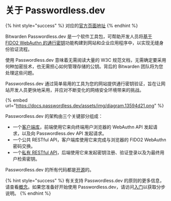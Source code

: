 # 关于 Passwordless.dev

{% hint style="success" %}
对应的[官方页面地址](https://docs.passwordless.dev/guide/)
{% endhint %}

Bitwarden Passwordless.dev 是一个软件工具包，可帮助开发人员将[基于 FIDO2 WebAuthn 的通行密钥](concepts.md#fido2)功能构建到网站和企业应用程序中，以实现无缝身份验证流程。

使用 Passwordless.dev 意味着无需阅读大量的 W3C 规范文档，无需确定要采用何种加密技术，也无需担心如何管理存储的公钥。背后的 Bitwarden 团队将为您处理这些问题。

Passwordless.dev 通过简单易用的工具为您的网站提供通行密钥验证，旨在让网站开发人员更快地采用，并应对不断变化的网络安全环境带来的挑战。

{% embed url="https://docs.passwordless.dev/assets/img/diagram.13594d21.png" %}

Passwordless.dev 的架构由三个关键部分组成：

* 一个[客户端库](frontend/javascript.md)，前端使用它来向终端用户浏览器的 WebAuthn API 发起请求，以及向 Passwordless.dev API 发起请求。
* 一个公共 RESTful API，客户端库使用它来完成与浏览器的 FIDO2 WebAuthn 密码交换。
* 一个[私有 RESTful API](api.md)，后端使用它来发起密钥注册、验证登录以及为最终用户检索密钥。

Passwordless.dev 的所有代码都是[开源](https://github.com/passwordless)的。

{% hint style="success" %}
有关支持 Passwordless.dev 的原则的更多信息，请查看[概念](concepts.md)。如果您准备好开始使用 Passwordless.dev，请访问[入门](get-started.md)以获取分步说明。
{% endhint %}
